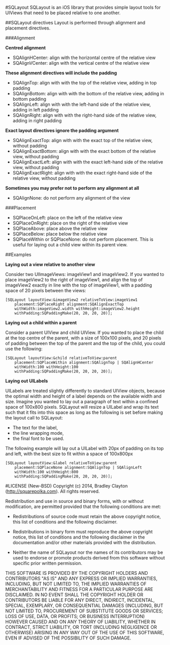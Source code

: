 #SQLayout
SQLayout is an iOS library that provides simple layout tools for UIViews that need to be placed relative to one another.

##SQLayout directives
Layout is performed through alignment and placement directives.

###Alignment

**Centred alignment**

- SQAlignHCenter: align with the horizontal centre of the relative view
- SQAlignVCenter: align with the vertical centre of the relative view

**These alignment directives will include the padding**

- SQAlignTop: align with with the top of the relative view, adding in top padding
- SQAlignBottom: align with with the bottom of the relative view, adding in bottom padding
- SQAlignLeft: align with with the left-hand side of the relative view, adding in left padding
- SQAlignRight: align with with the right-hand side of the relative view, adding in right padding

**Exact layout directives ignore the padding argument**

- SQAlignExactTop: align with with the exact top of the relative view, without padding
- SQAlignExactBottom: align with with the exact bottom of the relative view, without padding
- SQAlignExactLeft: align with with the exact left-hand side of the relative view, without padding
- SQAlignExactRight: align with with the exact right-hand side of the relative view, without padding

**Sometimes you may prefer not to perform any alignment at all**

- SQAlignNone: do not perform any alignment of the view

###Placement

- SQPlaceOnLeft: place on the left of the relative view
- SQPlaceOnRight: place on the right of the relative view
- SQPlaceAbove: place above the relative view
- SQPlaceBelow: place below the relative view
- SQPlaceWithin or SQPlaceNone: do not perform placement. This is useful for laying out a child view within its parent view.

##Examples

**Laying out a view relative to another view**

Consider two UIImageViews: imageView1 and imageView2. If you wanted to place imageView2 to the right of imageView1, and align the top of imageView2 exactly in line with the top of imageView1, with a padding space of 20 pixels between the views:

    [SQLayout layoutView:&imageView2 relativeToView:imageView1 
        placement:SQPlaceRight alignment:SQAlignExactTop 
        withWidth:imageView2.width withHeight:imageView2.height 
        withPadding:SQPaddingMake(20, 20, 20, 20)];

**Laying out a child within a parent**

Consider a parent UIView and child UIView. If you wanted to place the child at the top centre of the parent, with a size of 100x100 pixels, and 20 pixels of padding between the top of the parent and the top of the child, you could use the following:

    [SQLayout layoutView:&child relativeToView:parent 
        placement:SQPlaceWithin alignment:SQAlignTop | SQAlignHCenter 
        withWidth:100 withHeight:100 
        withPadding:SQPaddingMake(20, 20, 20, 20)];

**Laying out UILabels**

UILabels are treated slightly differently to standard UIView objects, because the optimal width and height of a label depends on the available width and size. Imagine you wanted to lay out a paragraph of text within a confined space of 100x800 pixels. SQLayout will resize a UILabel and wrap its text such that it fits into this space as long as the following is set before making the layout call to SQLayout:

- The text for the label,
- the line wrapping mode,
- the final font to be used.

The following example will lay out a UILabel with 20px of padding on its top and left, with the best size to fit within a space of 100x800px

    [SQLayout layoutView:&label relativeToView:parent 
        placement:SQPlaceNone alignment:SQAlignTop | SQAlignLeft 
        withWidth:100 withHeight:800 
        withPadding:SQPaddingMake(20, 20, 20, 20)];

#LICENSE (New-BSD)
Copyright (c) 2014, Bradley Clayton (http://squarepolka.com). All rights reserved.

Redistribution and use in source and binary forms, with or without
modification, are permitted provided that the following conditions are met:

* Redistributions of source code must retain the above copyright notice, this
  list of conditions and the following disclaimer.

* Redistributions in binary form must reproduce the above copyright notice,
  this list of conditions and the following disclaimer in the documentation
  and/or other materials provided with the distribution.

* Neither the name of SQLayout nor the names of its
  contributors may be used to endorse or promote products derived from
  this software without specific prior written permission.

THIS SOFTWARE IS PROVIDED BY THE COPYRIGHT HOLDERS AND CONTRIBUTORS "AS IS"
AND ANY EXPRESS OR IMPLIED WARRANTIES, INCLUDING, BUT NOT LIMITED TO, THE
IMPLIED WARRANTIES OF MERCHANTABILITY AND FITNESS FOR A PARTICULAR PURPOSE ARE
DISCLAIMED. IN NO EVENT SHALL THE COPYRIGHT HOLDER OR CONTRIBUTORS BE LIABLE
FOR ANY DIRECT, INDIRECT, INCIDENTAL, SPECIAL, EXEMPLARY, OR CONSEQUENTIAL
DAMAGES (INCLUDING, BUT NOT LIMITED TO, PROCUREMENT OF SUBSTITUTE GOODS OR
SERVICES; LOSS OF USE, DATA, OR PROFITS; OR BUSINESS INTERRUPTION) HOWEVER
CAUSED AND ON ANY THEORY OF LIABILITY, WHETHER IN CONTRACT, STRICT LIABILITY,
OR TORT (INCLUDING NEGLIGENCE OR OTHERWISE) ARISING IN ANY WAY OUT OF THE USE
OF THIS SOFTWARE, EVEN IF ADVISED OF THE POSSIBILITY OF SUCH DAMAGE.
